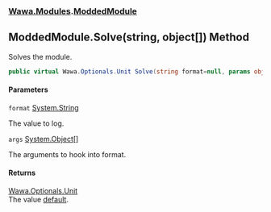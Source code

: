 ### [Wawa.Modules](Wawa.Modules.md 'Wawa.Modules').[ModdedModule](ModdedModule.md 'Wawa.Modules.ModdedModule')

## ModdedModule.Solve(string, object[]) Method

Solves the module.

```csharp
public virtual Wawa.Optionals.Unit Solve(string format=null, params object[] args);
```
#### Parameters

<a name='Wawa.Modules.ModdedModule.Solve(string,object[]).format'></a>

`format` [System.String](https://docs.microsoft.com/en-us/dotnet/api/System.String 'System.String')

The value to log.

<a name='Wawa.Modules.ModdedModule.Solve(string,object[]).args'></a>

`args` [System.Object](https://docs.microsoft.com/en-us/dotnet/api/System.Object 'System.Object')[[]](https://docs.microsoft.com/en-us/dotnet/api/System.Array 'System.Array')

The arguments to hook into format.

#### Returns
[Wawa.Optionals.Unit](https://docs.microsoft.com/en-us/dotnet/api/Wawa.Optionals.Unit 'Wawa.Optionals.Unit')  
The value [default](https://docs.microsoft.com/en-us/dotnet/csharp/language-reference/keywords/default 'https://docs.microsoft.com/en-us/dotnet/csharp/language-reference/keywords/default').